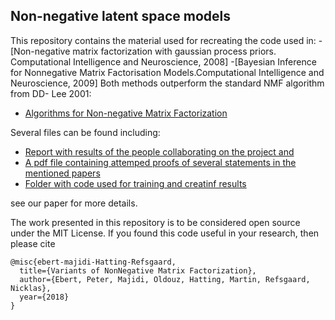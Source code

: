 ## Non-negative latent space models

This repository contains the material used for recreating the code used in:
-[Non-negative matrix factorization with gaussian process priors. Computational Intelligence and Neuroscience, 2008]
-[Bayesian Inference for Nonnegative Matrix Factorisation Models.Computational Intelligence and Neuroscience, 2009]
Both methods outperform the standard NMF algorithm from DD- Lee 2001:
- [Algorithms for Non-negative Matrix Factorization](https://papers.nips.cc/paper/1861-algorithms-for-non-negative-matrix-factorization)

Several files can be found including:
- [Report with results of the people collaborating on the project and](AML_preport.pdf)
- [A pdf file containing attemped proofs of several statements in the mentioned papers](AML_appendix.pdf)
- [Folder with code used for training and creatinf results](Code)

see our paper for more details.

The work presented in this repository is to be considered open source under the MIT License. If you found this code useful in your research, then please cite

```
@misc{ebert-majidi-Hatting-Refsgaard,
  title={Variants of NonNegative Matrix Factorization},
  author={Ebert, Peter, Majidi, Oldouz, Hatting, Martin, Refsgaard, Nicklas},
  year={2018}
}
```
